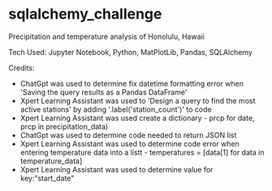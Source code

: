 # sqlalchemy_challenge

Precipitation and temperature analysis of Honolulu, Hawaii

Tech Used: Jupyter Notebook, Python, MatPlotLib, Pandas, SQLAlchemy

Credits:
- ChatGpt was used to determine fix datetime formatting error when 'Saving the query results as a Pandas DataFrame' 
- Xpert Learning Assistant was used to 'Design a query to find the most active stations' by adding '.label('station_count')' to code
- Xpert Learning Assistant was used create a dictionary - prcp for date, prcp in precipitation_data)
- ChatGpt was used to determine code needed to return JSON list
- Xpert Learning Assistant was used to determine code error when entering temperature data into a listt - temperatures = [data[1] for data in temperature_data]
- Xpert Learning Assistant was used to determine value for key:"start_date"




  